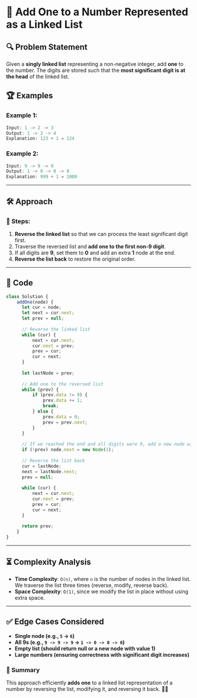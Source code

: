 # 🚀 Add One to a Number Represented as a Linked List

## 🔍 Problem Statement
Given a **singly linked list** representing a non-negative integer, add **one** to the number. The digits are stored such that the **most significant digit is at the head** of the linked list.

## 🏆 Examples

### Example 1:
```javascript
Input: 1 -> 2 -> 3
Output: 1 -> 2 -> 4
Explanation: 123 + 1 = 124
```

### Example 2:
```javascript
Input: 9 -> 9 -> 9
Output: 1 -> 0 -> 0 -> 0
Explanation: 999 + 1 = 1000
```

---

## 🛠 Approach
### 🔄 Steps:
1. **Reverse the linked list** so that we can process the least significant digit first.
2. Traverse the reversed list and **add one to the first non-9 digit**.
3. If all digits are **9**, set them to **0** and add an extra **1** node at the end.
4. **Reverse the list back** to restore the original order.

---

## 📝 Code
```javascript
class Solution {
    addOne(node) {
      let cur = node;
      let next = cur.next;
      let prev = null;
      
      // Reverse the linked list
      while (cur) {
          next = cur.next;
          cur.next = prev;
          prev = cur;
          cur = next;
      }
      
      let lastNode = prev;
      
      // Add one to the reversed list
      while (prev) {
          if (prev.data != 9) {
              prev.data += 1;
              break;
          } else {
              prev.data = 0;
              prev = prev.next;
          }
      }
      
      // If we reached the end and all digits were 9, add a new node with value 1
      if (!prev) node.next = new Node(1);
      
      // Reverse the list back
      cur = lastNode;
      next = lastNode.next;
      prev = null;
      
      while (cur) {
          next = cur.next;
          cur.next = prev;
          prev = cur;
          cur = next;
      }
      
      return prev;
    }
}
```

---

## ⏳ Complexity Analysis
- **Time Complexity**: `O(n)`, where `n` is the number of nodes in the linked list. We traverse the list three times (reverse, modify, reverse back).
- **Space Complexity**: `O(1)`, since we modify the list in place without using extra space.

---

## ✅ Edge Cases Considered
- **Single node (e.g., `5` → `6`)**
- **All 9s (e.g., `9 -> 9 -> 9` → `1 -> 0 -> 0 -> 0`)**
- **Empty list (should return null or a new node with value 1)**
- **Large numbers (ensuring correctness with significant digit increases)**

### 🎯 Summary
This approach efficiently **adds one** to a linked list representation of a number by reversing the list, modifying it, and reversing it back. 🚀🔥

